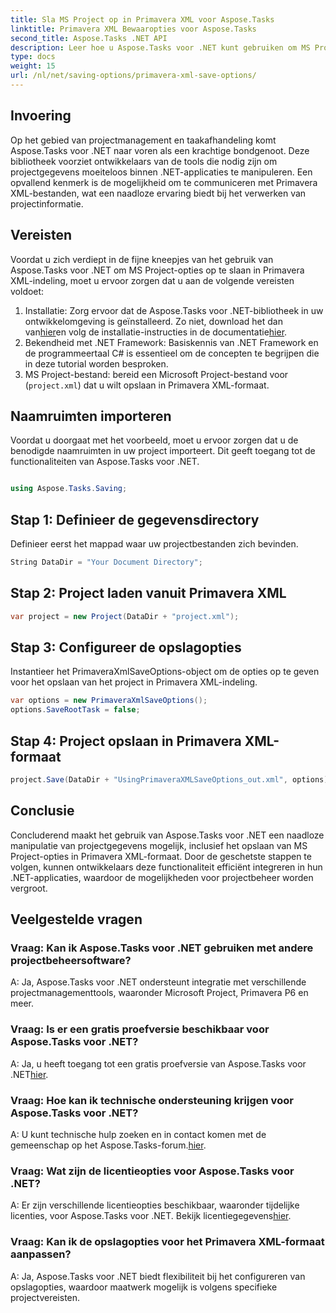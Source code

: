 ```yaml
---
title: Sla MS Project op in Primavera XML voor Aspose.Tasks
linktitle: Primavera XML Bewaaropties voor Aspose.Tasks
second_title: Aspose.Tasks .NET API
description: Leer hoe u Aspose.Tasks voor .NET kunt gebruiken om MS Project-opties op te slaan in Primavera XML-indeling. Verbeter moeiteloos de mogelijkheden voor projectmanagement.
type: docs
weight: 15
url: /nl/net/saving-options/primavera-xml-save-options/
---
```

## Invoering
Op het gebied van projectmanagement en taakafhandeling komt Aspose.Tasks voor .NET naar voren als een krachtige bondgenoot. Deze bibliotheek voorziet ontwikkelaars van de tools die nodig zijn om projectgegevens moeiteloos binnen .NET-applicaties te manipuleren. Een opvallend kenmerk is de mogelijkheid om te communiceren met Primavera XML-bestanden, wat een naadloze ervaring biedt bij het verwerken van projectinformatie.
## Vereisten
Voordat u zich verdiept in de fijne kneepjes van het gebruik van Aspose.Tasks voor .NET om MS Project-opties op te slaan in Primavera XML-indeling, moet u ervoor zorgen dat u aan de volgende vereisten voldoet:
1.  Installatie: Zorg ervoor dat de Aspose.Tasks voor .NET-bibliotheek in uw ontwikkelomgeving is geïnstalleerd. Zo niet, download het dan van[hier](https://releases.aspose.com/tasks/net/)en volg de installatie-instructies in de documentatie[hier](https://reference.aspose.com/tasks/net/).
2. Bekendheid met .NET Framework: Basiskennis van .NET Framework en de programmeertaal C# is essentieel om de concepten te begrijpen die in deze tutorial worden besproken.
3. MS Project-bestand: bereid een Microsoft Project-bestand voor (`project.xml`) dat u wilt opslaan in Primavera XML-formaat.

## Naamruimten importeren
Voordat u doorgaat met het voorbeeld, moet u ervoor zorgen dat u de benodigde naamruimten in uw project importeert. Dit geeft toegang tot de functionaliteiten van Aspose.Tasks voor .NET.

```csharp

using Aspose.Tasks.Saving;
```

## Stap 1: Definieer de gegevensdirectory
Definieer eerst het mappad waar uw projectbestanden zich bevinden.
```csharp
String DataDir = "Your Document Directory";
```
## Stap 2: Project laden vanuit Primavera XML
```csharp
var project = new Project(DataDir + "project.xml");
```
## Stap 3: Configureer de opslagopties
Instantieer het PrimaveraXmlSaveOptions-object om de opties op te geven voor het opslaan van het project in Primavera XML-indeling.
```csharp
var options = new PrimaveraXmlSaveOptions();
options.SaveRootTask = false;
```
## Stap 4: Project opslaan in Primavera XML-formaat
```csharp
project.Save(DataDir + "UsingPrimaveraXMLSaveOptions_out.xml", options);
```

## Conclusie
Concluderend maakt het gebruik van Aspose.Tasks voor .NET een naadloze manipulatie van projectgegevens mogelijk, inclusief het opslaan van MS Project-opties in Primavera XML-formaat. Door de geschetste stappen te volgen, kunnen ontwikkelaars deze functionaliteit efficiënt integreren in hun .NET-applicaties, waardoor de mogelijkheden voor projectbeheer worden vergroot.
## Veelgestelde vragen
### Vraag: Kan ik Aspose.Tasks voor .NET gebruiken met andere projectbeheersoftware?
A: Ja, Aspose.Tasks voor .NET ondersteunt integratie met verschillende projectmanagementtools, waaronder Microsoft Project, Primavera P6 en meer.
### Vraag: Is er een gratis proefversie beschikbaar voor Aspose.Tasks voor .NET?
 A: Ja, u heeft toegang tot een gratis proefversie van Aspose.Tasks voor .NET[hier](https://releases.aspose.com/).
### Vraag: Hoe kan ik technische ondersteuning krijgen voor Aspose.Tasks voor .NET?
 A: U kunt technische hulp zoeken en in contact komen met de gemeenschap op het Aspose.Tasks-forum.[hier](https://forum.aspose.com/c/tasks/15).
### Vraag: Wat zijn de licentieopties voor Aspose.Tasks voor .NET?
 A: Er zijn verschillende licentieopties beschikbaar, waaronder tijdelijke licenties, voor Aspose.Tasks voor .NET. Bekijk licentiegegevens[hier](https://purchase.aspose.com/buy).
### Vraag: Kan ik de opslagopties voor het Primavera XML-formaat aanpassen?
A: Ja, Aspose.Tasks voor .NET biedt flexibiliteit bij het configureren van opslagopties, waardoor maatwerk mogelijk is volgens specifieke projectvereisten.